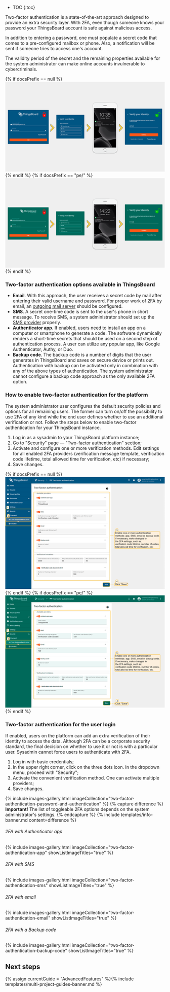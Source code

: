 * TOC
{:toc}

Two-factor authentication is a state-of-the-art approach designed to provide an extra security layer. With 2FA, even though someone knows your password your ThingsBoard account is safe against malicious access.

In addition to entering a password, one must populate a secret code that comes to a pre-configured mailbox or phone. Also, a notification will be sent if someone tries to access one's account.

The validity period of the secret and the remaining properties available for the system administrator can make online accounts invulnerable to cybercriminals.

{% if docsPrefix == null %}
![image](/images/user-guide/two-factor-authentication/two-factor-authentication-ce.png)
{% endif %}
{% if docsPrefix == "pe/" %}
![image](/images/user-guide/two-factor-authentication/two-factor-authentication-pe.png)
{% endif %}

### Two-factor authentication options available in ThingsBoard

- **Email**. With this approach, the user receives a secret code by mail after entering their valid username and password. For proper work of 2FA by email, an [outgoing mail server](/docs/user-guide/ui/mail-settings/) should be configured.
- **SMS**. A secret one-time code is sent to the user's phone in short message. To receive SMS, a system administrator should set up the [SMS provider](/docs/user-guide/ui/sms-provider-settings/) properly.
- **Authenticator app**. If enabled, users need to install an app on a computer or smartphone to generate a code. The software dynamically renders a short-time secrets that should be used on a second step of authentication process. A user can utilize any popular app, like Google Authenticator, Authy, or Duo.
- **Backup code**. The backup code is a number of digits that the user generates in ThingsBoard and saves on secure device or prints out. Authentication with backup can be activated only in combination with any of the above types of authentication. The system administrator cannot configure a backup code approach as the only available 2FA option.  

### How to enable two-factor authentication for the platform 

The system administrator user configures the default security policies and options for all remaining users. The former can turn on/off the possibility to use 2FA of any kind while the end user defines whether to use an additional verification or not. Follow the steps below to enable two-factor authentication for your ThingsBoard instance.

1. Log in as a sysadmin to your ThingsBoard platform instance;
2. Go to "Security" page &mdash; "Two-factor authentication" section;
3. Activate and configure one or more verification methods. Edit settings for all enabled 2FA providers (verification message template, verification code lifetime, total allowed time for verification, etc) if necessary;
4. Save changes.

{% if docsPrefix == null %}
![image](/images/user-guide/two-factor-authentication/two-factor-authentication-sysadmin-ce.png)
{% endif %}
{% if docsPrefix == "pe/" %}
![image](/images/user-guide/two-factor-authentication/two-factor-authentication-sysadmin-pe.png)
{% endif %}

### Two-factor authentication for the user login

If enabled, users on the platform can add an extra verification of their identity to access the data. Although 2FA can be a corporate security standard, the final decision on whether to use it or not is with a particular user. Sysadmin cannot force users to authenticate with 2FA.    

1. Log in with basic credentials;
2. In the upper right corner, click on the three dots icon. In the dropdown menu, proceed with "Security";
3. Activate the convenient verification method. One can activate multiple providers;
4. Save changes.

{% include images-gallery.html imageCollection="two-factor-authentication-password-and-authentication" %}
{% capture difference %}
**Important!** The list of toggleable 2FA options depends on the system administrator's settings.
{% endcapture %}
{% include templates/info-banner.md content=difference %}

###### 2FA with Authenticator app

{% include images-gallery.html imageCollection="two-factor-authentication-app" showListImageTitles="true" %}

###### 2FA with SMS

{% include images-gallery.html imageCollection="two-factor-authentication-sms" showListImageTitles="true" %}

###### 2FA with email

{% include images-gallery.html imageCollection="two-factor-authentication-email" showListImageTitles="true" %}

###### 2FA with a Backup code

{% include images-gallery.html imageCollection="two-factor-authentication-backup-code" showListImageTitles="true" %}

## Next steps

{% assign currentGuide = "AdvancedFeatures" %}{% include templates/multi-project-guides-banner.md %}